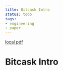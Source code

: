 ```yaml
---
title: Bitcask Intro
status: todo
tags:
- engineering
- paper
---
```


[local pdf](../../../pdfs/bitcask-intro.pdf)

# Bitcask Intro
